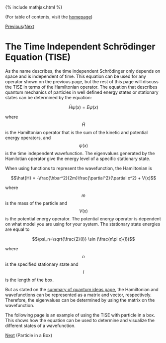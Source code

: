 {% include mathjax.html %}

(For table of contents, visit the [homepage](/README.md))

[Previous](Quantum_ideas.md)/[Next](PIB.md)

# The Time Independent Schrödinger Equation (TISE)

As the name describes, the time independent Schrödinger only depends on space and is independent of time. This equation can be used for any operator shown on the previous page, but the rest of this page will discuss the TISE in terms of the Hamiltonian operator. The equation that describes quantum mechanics of particles in well defined energy states or stationary states can be determined by the equation:

$$\hat{H}\psi(x)=E\psi(x)$$

where $$\hat{H}$$ is the Hamiltonian operator that is the sum of the kinetic and potential energy operators, and $$\psi(x)$$ is the time independent wavefunction. The eigenvalues generated by the Hamilotian operator give the energy level of a specific stationary state.

When using functions to represent the wavefunction, the Hamiltonian is

$$\hat{H} = -\frac{\hbar^2}{2m}\frac{\partial^2}{\partial x^2} + V(x)$$

where $$m$$ is the mass of the particle and $$V(x)$$ is the potential energy operator. The potential energy operator is dependent on what model you are using for your system. The stationary state energies are equal to 

$$\psi_n=\sqrt{\frac{2}{l}} \sin (\frac{n\pi x}{l})$$

where $$n$$ is the specified stationary state and $$l$$ is the length of the box. 

But as stated on the [summary of quantum ideas page](Quantum_ideas.md), the Hamiltonian and wavefunctions can be represented as a matrix and vector, respectively. Therefore, the eigenvalues can be determined by using the matrix on the wavefunction. 

The following page is an example of using the TISE with particle in a box. This shows how the equation can be used to determine and visualize the different states of a wavefunction.

[Next](PIB.md) (Particle in a Box)
